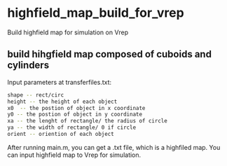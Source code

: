 # highfield_map_build_for_vrep
Build highfield map for simulation on Vrep

## build hihgfield map composed of cuboids and cylinders
Input parameters at transferfiles.txt: 
```sh
shape -- rect/circ
height -- the height of each object
x0  -- the postion of object in x coordinate
y0 -- the postion of object in y coordinate
xa -- the lenght of rectangle/ the radius of circle
ya -- the width of rectangle/ 0 if circle
orient -- oriention of each object
```
                  
After running main.m, you can get a .txt file, which is a highfiled map.
You can input highfield map to Vrep for simulation. 
 
